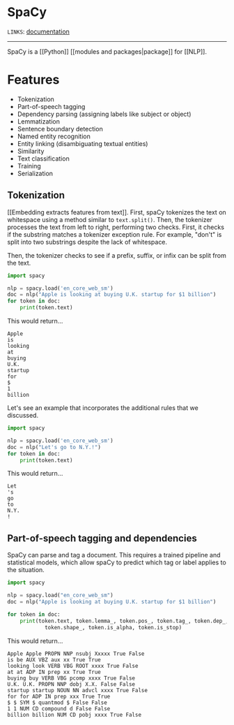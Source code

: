 # SpaCy
`LINKS`: [documentation](https://spacy.io/)


---
SpaCy is a [[Python]] [[modules and packages|package]] for [[NLP]]. 

# Features
- Tokenization
- Part-of-speech tagging
- Dependency parsing (assigning labels like subject or object)
- Lemmatization
- Sentence boundary detection
- Named entity recognition
- Entity linking (disambiguating textual entities)
- Similarity
- Text classification
- Training
- Serialization

## Tokenization
[[Embedding extracts features from text]]. First, spaCy tokenizes the text on whitespace using a method similar to `text.split()`. Then, the tokenizer processes the text from left to right, performing two checks. First, it checks if the substring matches a tokenizer exception rule. For example, "don't" is split into two substrings despite the lack of whitespace.

Then, the tokenizer checks to see if a prefix, suffix, or infix can be split from the text. 

```python
import spacy

nlp = spacy.load('en_core_web_sm')
doc = nlp("Apple is looking at buying U.K. startup for $1 billion")
for token in doc:
	print(token.text)
```

This would return...

```
Apple 
is
looking
at
buying 
U.K.
startup
for
$
1
billion
```

Let's see an example that incorporates the additional rules that we discussed.

```python
import spacy

nlp = spacy.load('en_core_web_sm')
doc = nlp("Let's go to N.Y.!")
for token in doc:
	print(token.text)
```

This would return...

```
Let
's
go
to
N.Y.
!
```

## Part-of-speech tagging and dependencies
SpaCy can parse and tag a document. This requires a trained pipeline and statistical models, which allow spaCy to predict which tag or label applies to the situation.

```python
import spacy

nlp = spacy.load("en_core_web_sm")
doc = nlp("Apple is looking at buying U.K. startup for $1 billion")

for token in doc:
    print(token.text, token.lemma_, token.pos_, token.tag_, token.dep_,
            token.shape_, token.is_alpha, token.is_stop)
```

This would return...

```
Apple Apple PROPN NNP nsubj Xxxxx True False
is be AUX VBZ aux xx True True
looking look VERB VBG ROOT xxxx True False
at at ADP IN prep xx True True
buying buy VERB VBG pcomp xxxx True False
U.K. U.K. PROPN NNP dobj X.X. False False
startup startup NOUN NN advcl xxxx True False
for for ADP IN prep xxx True True
$ $ SYM $ quantmod $ False False
1 1 NUM CD compound d False False
billion billion NUM CD pobj xxxx True False
```

